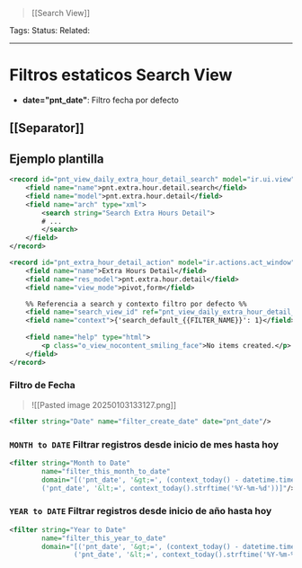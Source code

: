 > [[Search View]]

Tags: 
Status: 
Related: 

___

# Filtros estaticos Search View

- **date="pnt_date"**: Filtro fecha por defecto
## [[Separator]]

## Ejemplo plantilla
```xml
<record id="pnt_view_daily_extra_hour_detail_search" model="ir.ui.view">  
    <field name="name">pnt.extra.hour.detail.search</field>  
    <field name="model">pnt.extra.hour.detail</field>  
    <field name="arch" type="xml">  
		<search string="Search Extra Hours Detail">
		# ...
		</search>  
    </field>
</record>

<record id="pnt_extra_hour_detail_action" model="ir.actions.act_window">  
    <field name="name">Extra Hours Detail</field>  
    <field name="res_model">pnt.extra.hour.detail</field>  
    <field name="view_mode">pivot,form</field>  

	%% Referencia a search y contexto filtro por defecto %%
    <field name="search_view_id" ref="pnt_view_daily_extra_hour_detail_search"/>  
    <field name="context">{'search_default_{{FILTER_NAME}}': 1}</field>  
    
    <field name="help" type="html">  
        <p class="o_view_nocontent_smiling_face">No items created.</p>  
    </field>
</record>
```

### Filtro de Fecha
> ![[Pasted image 20250103133127.png]]

```xml
<filter string="Date" name="filter_create_date" date="pnt_date"/>
```

### `MONTH to DATE` Filtrar registros desde inicio de mes hasta hoy
```xml
<filter string="Month to Date"  
        name="filter_this_month_to_date"  
        domain="[('pnt_date', '&gt;=', (context_today() - datetime.timedelta(days=context_today().day - 1)).strftime('%Y-%m-%d')),  
        ('pnt_date', '&lt;=', context_today().strftime('%Y-%m-%d'))]"/>
```

### `YEAR to DATE` Filtrar registros desde inicio de año hasta hoy
```xml
<filter string="Year to Date"  
        name="filter_this_year_to_date"  
        domain="[('pnt_date', '&gt;=', (context_today() - datetime.timedelta(months=context_today().month - 1)).strftime('%Y-%m-%d')),  
                ('pnt_date', '&lt;=', context_today().strftime('%Y-%m-%d'))]"/>
```